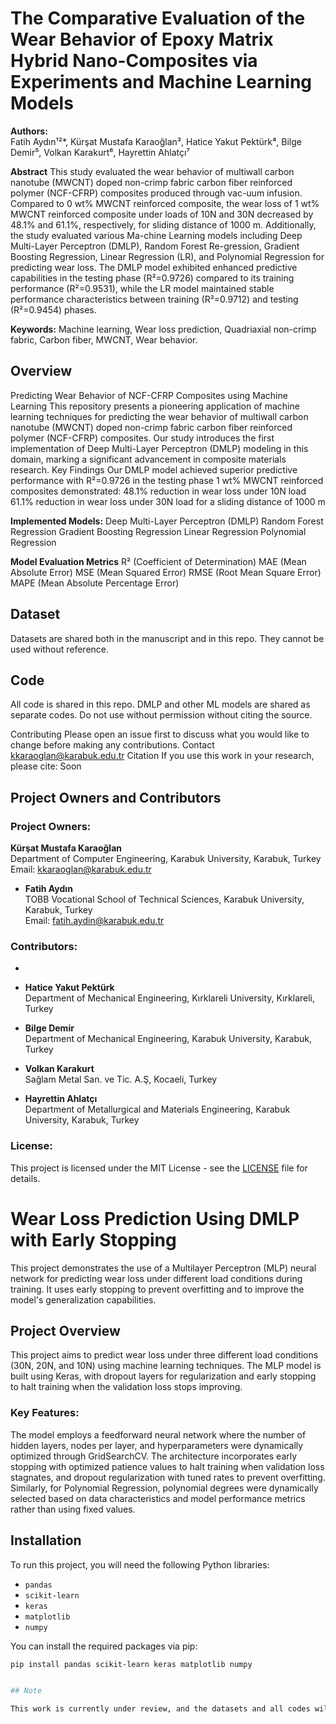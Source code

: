 # The Comparative Evaluation of the Wear Behavior of Epoxy Matrix Hybrid Nano-Composites via Experiments and Machine Learning Models

**Authors:**  
Fatih Aydın¹²*, Kürşat Mustafa Karaoğlan³, Hatice Yakut Pektürk⁴, Bilge Demir⁵, Volkan Karakurt⁶, Hayrettin Ahlatçı⁷

**Abstract**
This study evaluated the wear behavior of multiwall carbon nanotube (MWCNT) doped non-crimp fabric carbon fiber reinforced polymer (NCF-CFRP) composites produced through vac-uum infusion. Compared to 0 wt% MWCNT reinforced composite, the wear loss of 1 wt% MWCNT reinforced composite under loads of 10N and 30N decreased by 48.1% and 61.1%, respectively, for sliding distance of 1000 m.  Additionally, the study evaluated various Ma-chine Learning models including Deep Multi-Layer Perceptron (DMLP), Random Forest Re-gression, Gradient Boosting Regression, Linear Regression (LR), and Polynomial Regression for predicting wear loss. The DMLP model exhibited enhanced predictive capabilities in the testing phase (R²=0.9726) compared to its training performance (R²=0.9531), while the LR model maintained stable performance characteristics between training (R²=0.9712) and testing (R²=0.9454) phases.

**Keywords:** Machine learning, Wear loss prediction, Quadriaxial non-crimp fabric, Carbon fiber, MWCNT, Wear behavior.

## Overview

Predicting Wear Behavior of NCF-CFRP Composites using Machine Learning
This repository presents a pioneering application of machine learning techniques for predicting the wear behavior of multiwall carbon nanotube (MWCNT) doped non-crimp fabric carbon fiber reinforced polymer (NCF-CFRP) composites. Our study introduces the first implementation of Deep Multi-Layer Perceptron (DMLP) modeling in this domain, marking a significant advancement in composite materials research.
Key Findings
Our DMLP model achieved superior predictive performance with R²=0.9726 in the testing phase
1 wt% MWCNT reinforced composites demonstrated:
48.1% reduction in wear loss under 10N load
61.1% reduction in wear loss under 30N load
for a sliding distance of 1000 m

**Implemented Models:**
Deep Multi-Layer Perceptron (DMLP)
Random Forest Regression
Gradient Boosting Regression
Linear Regression
Polynomial Regression

**Model Evaluation Metrics**
R² (Coefficient of Determination)
MAE (Mean Absolute Error)
MSE (Mean Squared Error)
RMSE (Root Mean Square Error)
MAPE (Mean Absolute Percentage Error)

## Dataset
Datasets are shared both in the manuscript and in this repo. They cannot be used without reference.

## Code
All code is shared in this repo. DMLP and other ML models are shared as separate codes. Do not use without permission without citing the source.

Contributing
Please open an issue first to discuss what you would like to change before making any contributions.
Contact
kkaraoglan@karabuk.edu.tr
Citation
If you use this work in your research, please cite:
Soon

## Project Owners and Contributors

### Project Owners:
  **Kürşat Mustafa Karaoğlan**  
  Department of Computer Engineering, Karabuk University, Karabuk, Turkey
  Email: [kkaraoglan@karabuk.edu.tr](mailto:fatih.aydin@karabuk.edu.tr)
  
- **Fatih Aydın**  
  TOBB Vocational School of Technical Sciences, Karabuk University, Karabuk, Turkey  
  Email: [fatih.aydin@karabuk.edu.tr](mailto:fatih.aydin@karabuk.edu.tr)

 

### Contributors:
-

- **Hatice Yakut Pektürk**  
  Department of Mechanical Engineering, Kırklareli University, Kırklareli, Turkey

- **Bilge Demir**  
  Department of Mechanical Engineering, Karabuk University, Karabuk, Turkey

- **Volkan Karakurt**  
  Sağlam Metal San. ve Tic. A.Ş, Kocaeli, Turkey

- **Hayrettin Ahlatçı**  
  Department of Metallurgical and Materials Engineering, Karabuk University, Karabuk, Turkey

### License:
This project is licensed under the MIT License - see the [LICENSE](LICENSE) file for details.


# Wear Loss Prediction Using DMLP with Early Stopping

This project demonstrates the use of a Multilayer Perceptron (MLP) neural network for predicting wear loss under different load conditions during training. It uses early stopping to prevent overfitting and to improve the model's generalization capabilities.

## Project Overview
This project aims to predict wear loss under three different load conditions (30N, 20N, and 10N) using machine learning techniques. The MLP model is built using Keras, with dropout layers for regularization and early stopping to halt training when the validation loss stops improving.

### Key Features:
The model employs a feedforward neural network where the number of hidden layers, nodes per layer, and hyperparameters were dynamically optimized through GridSearchCV. The architecture incorporates early stopping with optimized patience values to halt training when validation loss stagnates, and dropout regularization with tuned rates to prevent overfitting. Similarly, for Polynomial Regression, polynomial degrees were dynamically selected based on data characteristics and model performance metrics rather than using fixed values.

## Installation

To run this project, you will need the following Python libraries:

- `pandas`
- `scikit-learn`
- `keras`
- `matplotlib`
- `numpy`

You can install the required packages via pip:
```bash
pip install pandas scikit-learn keras matplotlib numpy


## Note

This work is currently under review, and the datasets and all codes will be shared following the publication of the manuscript.
